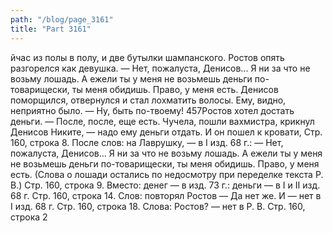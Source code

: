 ```yaml
---
path: "/blog/page_3161"
title: "Part 3161"
---
```


йчас из полы в полу, и две бутылки шампанского.
Ростов опять разгорелся как девушка.
— Нет, пожалуста, Денисов... Я ни за что не возьму лошадь. А ежели ты у меня не возьмешь деньги по-товарищески, ты меня обидишь. Право, у меня есть.
Денисов поморщился, отвернулся и стал лохматить волосы. Ему, видно, неприятно было.
— Ну, быть по-твоему!
457Ростов хотел достать деньги.
— После, после, еще есть. Чучела, пошли вахмистра, крикнул Денисов Никите, — надо ему деньги отдать. И он пошел к кровати,
Стр. 160, строка 8.
После слов: на Лаврушку, — в I изд. 68 г.: — Нет, пожалуста, Денисов... Я ни за что не возьму лошадь. А ежели ты у меня не возьмешь деньги по-товарищески, ты меня обидишь. Право, у меня есть. (Слова о лошади остались по недосмотру при переделке текста Р. В.)
Стр. 160, строка 9.
Вместо: денег — в изд. 73 г.: деньги — в I и II изд. 68 г.
Стр. 160, строка 14.
Слов: повторял Ростов — Да нет же. И — нет в I изд. 68 г.
Стр. 160, строка 18.
Слова: Ростов? — нет в Р. В.
Стр. 160, строка 2
